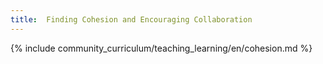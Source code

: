 ```yaml
---
title:  Finding Cohesion and Encouraging Collaboration
---
```



{% include community_curriculum/teaching_learning/en/cohesion.md %}